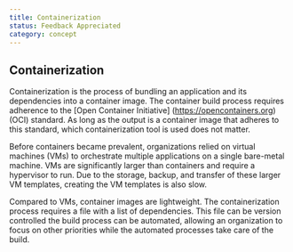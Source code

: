 ```yaml
---
title: Containerization
status: Feedback Appreciated
category: concept
---
```

## Containerization

Containerization is the process of bundling an application and its dependencies into a container image. The container build process requires adherence to the [Open Container Initiative] (https://opencontainers.org) (OCI) standard. As long as the output is a container image that adheres to this standard, which containerization tool is used does not matter.

Before containers became prevalent, organizations relied on virtual machines (VMs) to orchestrate multiple applications on a single bare-metal machine. VMs are significantly larger than containers and require a hypervisor to run. Due to the storage, backup, and transfer of these larger VM templates, creating the VM templates is also slow.

Compared to VMs, container images are lightweight. The containerization process requires a file with a list of dependencies. This file can be version controlled the build process can be automated, allowing an organization to focus on other priorities while the automated processes take care of the build.
